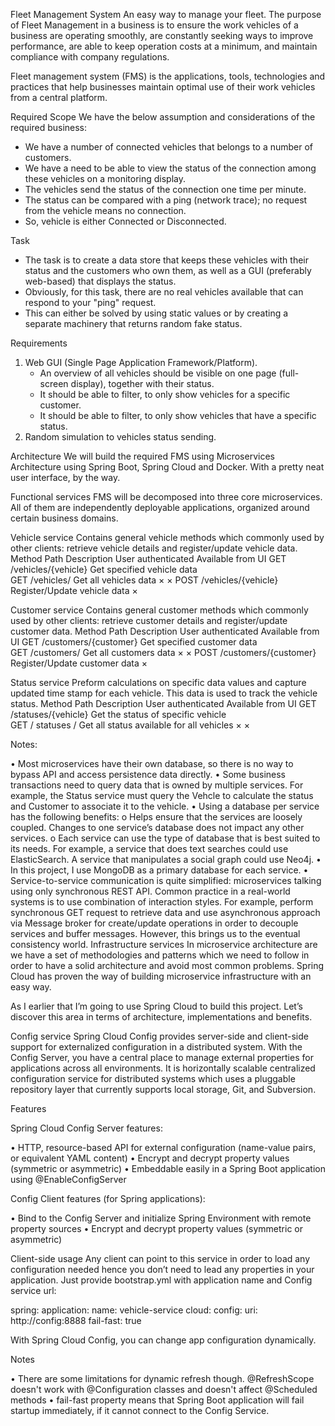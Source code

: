 Fleet Management System
An easy way to manage your fleet.
The purpose of Fleet Management in a business is to ensure the work vehicles of a business are operating smoothly, are constantly seeking ways to improve performance, are able to keep operation costs at a minimum, and maintain compliance with company regulations.

Fleet management system (FMS) is the applications, tools, technologies and practices that help businesses maintain optimal use of their work vehicles from a central platform. 

 
Required Scope 
We have the below assumption and considerations of the required business:

- We have a number of connected vehicles that belongs to a number of customers.
- We have a need to be able to view the status of the connection among these vehicles on a monitoring display.
- The vehicles send the status of the connection one time per minute.
- The status can be compared with a ping (network trace); no request from the vehicle means no connection. 
- So, vehicle is either Connected or Disconnected.

Task
- The task is to create a data store that keeps these vehicles with their status and the customers who own them, as well as a GUI (preferably web-based) that displays the status.
- Obviously, for this task, there are no real vehicles available that can respond to your "ping" request.
- This can either be solved by using static values or by creating a separate machinery that returns random fake status.

Requirements
1. Web GUI (Single Page Application Framework/Platform).
	 - An overview of all vehicles should be visible on one page (full-screen display), together with their status.
	 - It should be able to filter, to only show vehicles for a specific customer.
	 - It should be able to filter, to only show vehicles that have a specific status.
2. Random simulation to vehicles status sending.
	






Architecture
We will build the required FMS using Microservices Architecture using Spring Boot, Spring Cloud and Docker. With a pretty neat user interface, by the way.


 
 
Functional services
FMS will be decomposed into three core microservices. All of them are independently deployable applications, organized around certain business domains.

 

Vehicle service
Contains general vehicle methods which commonly used by other clients: retrieve vehicle details and register/update vehicle data.
Method	Path	Description	User authenticated	Available from UI
GET	/vehicles/{vehicle}	Get specified vehicle data		
GET	/vehicles/	Get all vehicles data	×	×
POST	/vehicles/{vehicle}	Register/Update vehicle data		×

Customer service
Contains general customer methods which commonly used by other clients: retrieve customer details and register/update customer data.
Method	Path	Description	User authenticated	Available from UI
GET	/customers/{customer}	Get specified customer data		
GET	/customers/	Get all customers data	×	×
POST	/customers/{customer}	Register/Update customer data		×

Status service
Preform calculations on specific data values and capture updated time stamp for each vehicle. This data is used to track the vehicle status.
Method	Path	Description	User authenticated	Available from UI
GET	/statuses/{vehicle}	Get the status of specific vehicle 		
GET	/ statuses /	Get all status available for all vehicles 	×	×


Notes:

•	Most microservices have their own database, so there is no way to bypass API and access persistence data directly.
•	Some business transactions need to query data that is owned by multiple services. For example, the Status service must query the Vehcle to calculate the status and Customer to associate it to the vehicle.
•	Using a database per service has the following benefits:
o	Helps ensure that the services are loosely coupled. Changes to one service’s database does not impact any other services.
o	Each service can use the type of database that is best suited to its needs. For example, a service that does text searches could use ElasticSearch. A service that manipulates a social graph could use Neo4j.
•	In this project, I use MongoDB as a primary database for each service.
•	Service-to-service communication is quite simplified: microservices talking using only synchronous REST API. Common practice in a real-world systems is to use combination of interaction styles. For example, perform synchronous GET request to retrieve data and use asynchronous approach via Message broker for create/update operations in order to decouple services and buffer messages. However, this brings us to the eventual consistency world.
Infrastructure services
In microservice architecture are we have a set of methodologies and patterns which we need to follow in order to have a solid architecture and avoid most common problems. Spring Cloud has proven the way of building microservice infrastructure with an easy way. 

As I earlier that I’m going to use Spring Cloud to build this project. Let’s discover this area in terms of architecture, implementations and benefits.

 
Config service
Spring Cloud Config provides server-side and client-side support for externalized configuration in a distributed system. With the Config Server, you have a central place to manage external properties for applications across all environments. It is horizontally scalable centralized configuration service for distributed systems which uses a pluggable repository layer that currently supports local storage, Git, and Subversion.

Features

Spring Cloud Config Server features:

•	HTTP, resource-based API for external configuration (name-value pairs, or equivalent YAML content)
•	Encrypt and decrypt property values (symmetric or asymmetric)
•	Embeddable easily in a Spring Boot application using @EnableConfigServer

Config Client features (for Spring applications):

•	Bind to the Config Server and initialize Spring Environment with remote property sources
•	Encrypt and decrypt property values (symmetric or asymmetric)


Client-side usage
Any client can point to this service in order to load any configuration needed hence you don’t need to lead any properties in your application.
Just provide bootstrap.yml with application name and Config service url:

spring:
  application:
    name: vehicle-service
  cloud:
    config:
      uri: http://config:8888
      fail-fast: true

With Spring Cloud Config, you can change app configuration dynamically.




Notes

•	There are some limitations for dynamic refresh though. @RefreshScope doesn't work with @Configuration classes and doesn't affect @Scheduled methods
•	fail-fast property means that Spring Boot application will fail startup immediately, if it cannot connect to the Config Service.






